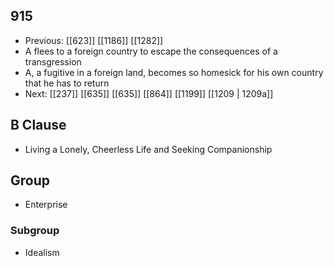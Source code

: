 ## 915
- Previous: [[623]] [[1186]] [[1282]] 
- A flees to a foreign country to escape the consequences of a transgression
- A, a fugitive in a foreign land, becomes so homesick for his own country that he has to return
- Next: [[237]] [[635]] [[635]] [[864]] [[1199]] [[1209 | 1209a]] 

## B Clause
- Living a Lonely, Cheerless Life and Seeking Companionship

## Group
- Enterprise

### Subgroup
- Idealism


